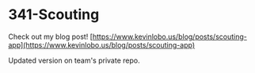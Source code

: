 # 341-Scouting

Check out my blog post! [https://www.kevinlobo.us/blog/posts/scouting-app](https://www.kevinlobo.us/blog/posts/scouting-app)

Updated version on team's private repo.
